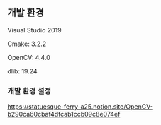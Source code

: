 ## 개발 환경

Visual Studio 2019

Cmake: 3.2.2

OpenCV: 4.4.0

dlib: 19.24

### 개발 환경 설정
https://statuesque-ferry-a25.notion.site/OpenCV-b290ca60cbaf4dfcab1ccb09c8e074ef
